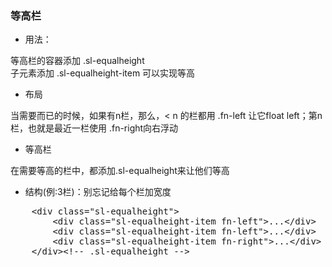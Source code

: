 ### 等高栏

- 用法：
 
 等高栏的容器添加 .sl-equalheight <br />
 子元素添加 .sl-equalheight-item 可以实现等高

- 布局

 当需要而已的时候，如果有n栏，那么，&lt; n 的栏都用 .fn-left 让它float left；第n栏，也就是最近一栏使用 .fn-right向右浮动
 
- 等高栏

 在需要等高的栏中，都添加.sl-equalheight来让他们等高
  
- 结构(例:3栏)：别忘记给每个栏加宽度

 <pre>
    &lt;div class="sl-equalheight"&gt;
    	&lt;div class="sl-equalheight-item fn-left"&gt;...&lt;/div&gt;
    	&lt;div class="sl-equalheight-item fn-left"&gt;...&lt;/div&gt;
    	&lt;div class="sl-equalheight-item fn-right"&gt;...&lt;/div&gt;
    &lt;/div&gt;&lt;!-- .sl-equalheight --&gt;
 </pre>